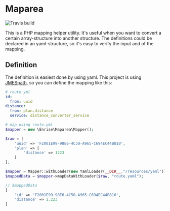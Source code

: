 # Maparea
![Travis build](https://api.travis-ci.org/Enrise/Maparea.svg?branch=master)

This is a PHP mapping helper utility. It's useful when you want to convert a certain array-structure into another structure. The definitions could be declared in an yaml-structure, so it's easy to verify the input and of the mapping.

## Definition
The definition is easiest done by using yaml. This project is using [JMESpath](http://github.com/mtdowling/jmespath.php), so you can define the mapping like this:

```yaml
# route.yml
id:
  from: uuid
distance:
  from: plan.distance
  service: distance_converter_service
```

```php
# map using route.yml
$mapper = new \Enrise\Maparea\Mapper();

$raw = [
    'uuid' => 'F2001E99-98E6-4C50-A965-C694EC44B810',
    'plan' => [
        'distance' => 1223
    ]
];

$mapper = Mapper::withLoader(new YamlLoader(__DIR__."/resources/yaml"));
$mappedData = $mapper->mapDataWithLoader($raw, "route.yaml");

// $mappedData
[
    'id' => 'F2001E99-98E6-4C50-A965-C694EC44B810',
    'distance' => 1.223
]
```

